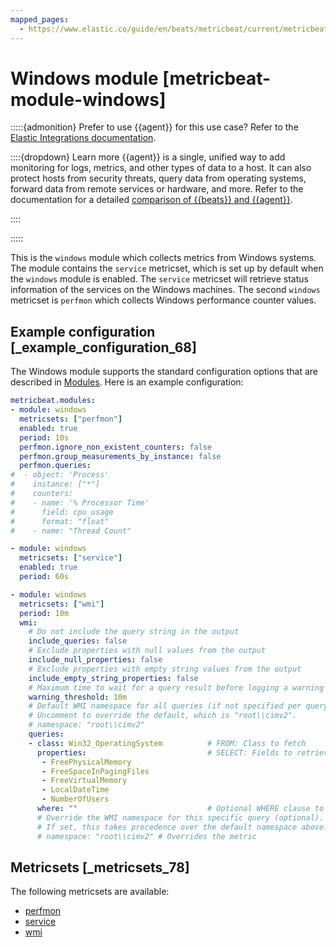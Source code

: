 ```yaml
---
mapped_pages:
  - https://www.elastic.co/guide/en/beats/metricbeat/current/metricbeat-module-windows.html
---
```


# Windows module [metricbeat-module-windows]

:::::{admonition} Prefer to use {{agent}} for this use case?
Refer to the [Elastic Integrations documentation](integration-docs://reference/windows/index.md).

::::{dropdown} Learn more
{{agent}} is a single, unified way to add monitoring for logs, metrics, and other types of data to a host. It can also protect hosts from security threats, query data from operating systems, forward data from remote services or hardware, and more. Refer to the documentation for a detailed [comparison of {{beats}} and {{agent}}](docs-content://reference/fleet/index.md).

::::


:::::


This is the `windows` module which collects metrics from Windows systems. The module contains the `service` metricset, which is set up by default when the `windows` module is enabled. The `service` metricset will retrieve status information of the services on the Windows machines. The second `windows` metricset is `perfmon` which collects Windows performance counter values.


## Example configuration [_example_configuration_68]

The Windows module supports the standard configuration options that are described in [Modules](/reference/metricbeat/configuration-metricbeat.md). Here is an example configuration:

```yaml
metricbeat.modules:
- module: windows
  metricsets: ["perfmon"]
  enabled: true
  period: 10s
  perfmon.ignore_non_existent_counters: false
  perfmon.group_measurements_by_instance: false
  perfmon.queries:
#  - object: 'Process'
#    instance: ["*"]
#    counters:
#    - name: '% Processor Time'
#      field: cpu_usage
#      format: "float"
#    - name: "Thread Count"

- module: windows
  metricsets: ["service"]
  enabled: true
  period: 60s

- module: windows
  metricsets: ["wmi"]
  period: 10m
  wmi:
    # Do not include the query string in the output
    include_queries: false
    # Exclude properties with null values from the output
    include_null_properties: false
    # Exclude properties with empty string values from the output
    include_empty_string_properties: false
    # Maximum time to wait for a query result before logging a warning (defaults to period)
    warning_threshold: 10m
    # Default WMI namespace for all queries (if not specified per query)
    # Uncomment to override the default, which is "root\\cimv2".
    # namespace: "root\\cimv2"
    queries:
    - class: Win32_OperatingSystem          # FROM: Class to fetch
      properties:                           # SELECT: Fields to retrieve for this WMI class. Omit the setting to fetch all properties
       - FreePhysicalMemory
       - FreeSpaceInPagingFiles
       - FreeVirtualMemory
       - LocalDateTime
       - NumberOfUsers
      where: ""                             # Optional WHERE clause to filter query results
      # Override the WMI namespace for this specific query (optional).
      # If set, this takes precedence over the default namespace above.
      # namespace: "root\\cimv2" # Overrides the metric
```


## Metricsets [_metricsets_78]

The following metricsets are available:

* [perfmon](/reference/metricbeat/metricbeat-metricset-windows-perfmon.md)
* [service](/reference/metricbeat/metricbeat-metricset-windows-service.md)
* [wmi](/reference/metricbeat/metricbeat-metricset-windows-wmi.md)






